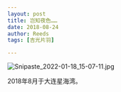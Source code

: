 ```yaml
---
layout: post
title: 岂知夜色……
date: 2018-08-24
author: Reeds
tags: [吉光片羽]

---
```


![Snipaste_2022-01-18_15-07-11.jpg](https://s2.loli.net/2022/01/18/B7FvP8wtQlkIxED.jpg)

2018年8月于大连星海湾。